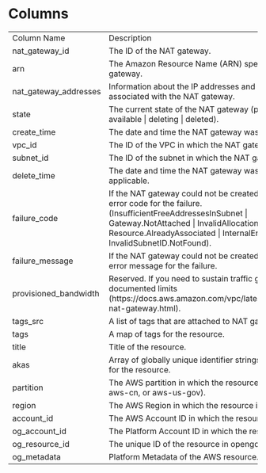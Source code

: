 # Columns  

<table>
	<tr><td>Column Name</td><td>Description</td></tr>
	<tr><td>nat_gateway_id</td><td>The ID of the NAT gateway.</td></tr>
	<tr><td>arn</td><td>The Amazon Resource Name (ARN) specifying the NAT gateway.</td></tr>
	<tr><td>nat_gateway_addresses</td><td>Information about the IP addresses and network interface associated with the NAT gateway.</td></tr>
	<tr><td>state</td><td>The current state of the NAT gateway (pending | failed | available | deleting | deleted).</td></tr>
	<tr><td>create_time</td><td>The date and time the NAT gateway was created.</td></tr>
	<tr><td>vpc_id</td><td>The ID of the VPC in which the NAT gateway is located.</td></tr>
	<tr><td>subnet_id</td><td>The ID of the subnet in which the NAT gateway is located.</td></tr>
	<tr><td>delete_time</td><td>The date and time the NAT gateway was deleted, if applicable.</td></tr>
	<tr><td>failure_code</td><td>If the NAT gateway could not be created, specifies the error code for the failure. (InsufficientFreeAddressesInSubnet | Gateway.NotAttached | InvalidAllocationID.NotFound | Resource.AlreadyAssociated | InternalError | InvalidSubnetID.NotFound).</td></tr>
	<tr><td>failure_message</td><td>If the NAT gateway could not be created, specifies the error message for the failure.</td></tr>
	<tr><td>provisioned_bandwidth</td><td>Reserved. If you need to sustain traffic greater than the documented limits (https://docs.aws.amazon.com/vpc/latest/userguide/vpc-nat-gateway.html).</td></tr>
	<tr><td>tags_src</td><td>A list of tags that are attached to NAT gateway.</td></tr>
	<tr><td>tags</td><td>A map of tags for the resource.</td></tr>
	<tr><td>title</td><td>Title of the resource.</td></tr>
	<tr><td>akas</td><td>Array of globally unique identifier strings (also known as) for the resource.</td></tr>
	<tr><td>partition</td><td>The AWS partition in which the resource is located (aws, aws-cn, or aws-us-gov).</td></tr>
	<tr><td>region</td><td>The AWS Region in which the resource is located.</td></tr>
	<tr><td>account_id</td><td>The AWS Account ID in which the resource is located.</td></tr>
	<tr><td>og_account_id</td><td>The Platform Account ID in which the resource is located.</td></tr>
	<tr><td>og_resource_id</td><td>The unique ID of the resource in opengovernance.</td></tr>
	<tr><td>og_metadata</td><td>Platform Metadata of the AWS resource.</td></tr>
</table>